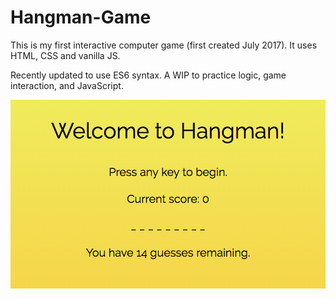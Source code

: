 # Hangman-Game
This is my first interactive computer game (first created July 2017). It uses HTML, CSS and vanilla JS.

Recently updated to use ES6 syntax. A WIP to practice logic, game interaction, and JavaScript.

![HangmanLandingPage](/assets/images/hangman.png)
